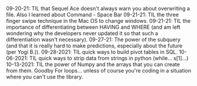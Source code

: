 09-20-21: TIL that Sequel Ace doesn't always warn you about overwriting a file.  Also I learned about Command - Space Bar
09-21-21: TIL the three finger swipe technique in the Mac OS to change windows.
09-21-21: TIL the importance of differentiating between HAVING and WHERE (and am left wondering why the developers never updated it so that such a differentiation wasn't necessary).
09-27-21: The power of the subquery (and that it is really hard to make predictions, especially about the future (per Yogi B.)).
09-28-2021: TIL quick ways to build pivot tables in SQL.
10-06-2021: TIL quick ways to strip data from strings in python (while... s[1]...)
10-13-2021: TIL the power of Numpy and the arrays that you can create from them.  Goodby For loops... unless of course you're coding in a situation where you can't use the library.